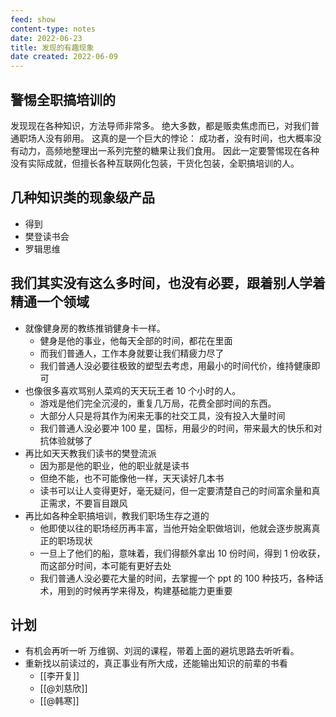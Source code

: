 ```yaml
---
feed: show
content-type: notes
date: 2022-06-23
title: 发现的有趣现象
date created: 2022-06-09
---
```


## 警惕全职搞培训的

发现现在各种知识，方法导师非常多。
绝大多数，都是贩卖焦虑而已，对我们普通职场人没有卵用。
这真的是一个巨大的悖论：
成功者，没有时间，也大概率没有动力，高频地整理出一系列完整的糖果让我们食用。
因此一定要警惕现在各种没有实际成就，但擅长各种互联网化包装，干货化包装，全职搞培训的人。

## 几种知识类的现象级产品

- 得到
- 樊登读书会
- 罗辑思维

## 我们其实没有这么多时间，也没有必要，跟着别人学着精通一个领域

- 就像健身房的教练推销健身卡一样。
	- 健身是他的事业，他每天全部的时间，都花在里面
	- 而我们普通人，工作本身就要让我们精疲力尽了
	- 我们普通人没必要往极致的塑型去考虑，用最小的时间代价，维持健康即可
- 也像很多喜欢骂别人菜鸡的天天玩王者 10 个小时的人。
	- 游戏是他们完全沉浸的，重复几万局，花费全部时间的东西。
	- 大部分人只是将其作为闲来无事的社交工具，没有投入大量时间
	- 我们普通人没必要冲 100 星，国标，用最少的时间，带来最大的快乐和对抗体验就够了
- 再比如天天教我们读书的樊登流派
	- 因为那是他的职业，他的职业就是读书
	- 但绝不能，也不可能像他一样，天天读好几本书
	- 读书可以让人变得更好，毫无疑问，但一定要清楚自己的时间富余量和真正需求，不要盲目跟风
- 再比如各种全职搞培训，教我们职场生存之道的
	- 他即使以往的职场经历再丰富，当他开始全职做培训，他就会逐步脱离真正的职场现状
	- 一旦上了他们的船，意味着，我们得额外拿出 10 份时间，得到 1 份收获，而这部分时间，本可能有更好去处
	- 我们普通人没必要花大量的时间，去掌握一个 ppt 的 100 种技巧，各种话术，用到的时候再学来得及，构建基础能力更重要

## 计划

- 有机会再听一听 万维钢、刘润的课程，带着上面的避坑思路去听听看。
- 重新找以前读过的，真正事业有所大成，还能输出知识的前辈的书看
	- [[李开复]]
	- [[@刘慈欣]]
	- [[@韩寒]]
